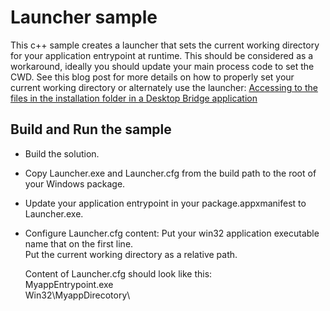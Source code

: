 ﻿# Launcher sample

This c++ sample creates a launcher that sets the current working directory for your application entrypoint at runtime. This should be considered as a workaround, ideally you should update your main process code to set the CWD. 
See this blog post for more details on how to properly set your current working directory or alternately use the launcher: [Accessing to the files in the installation folder in a Desktop Bridge application](http://blogs.msdn.microsoft.com/appconsult/2017/06/23/accessing-to-the-files-in-the-installation-folder-in-a-desktop-bridge-application/)

Build and Run the sample
-------------------------------

 - Build the solution.
 - Copy Launcher.exe and Launcher.cfg from the build path to the root of your Windows package.
 - Update your application entrypoint in your package.appxmanifest to Launcher.exe.
 - Configure Launcher.cfg content:
	Put your win32 application executable name that on the first line.  
	Put the current working directory as a relative path.  
	   
	Content of Launcher.cfg should look like this:  
	MyappEntrypoint.exe  
	Win32\MyappDirecotory\
